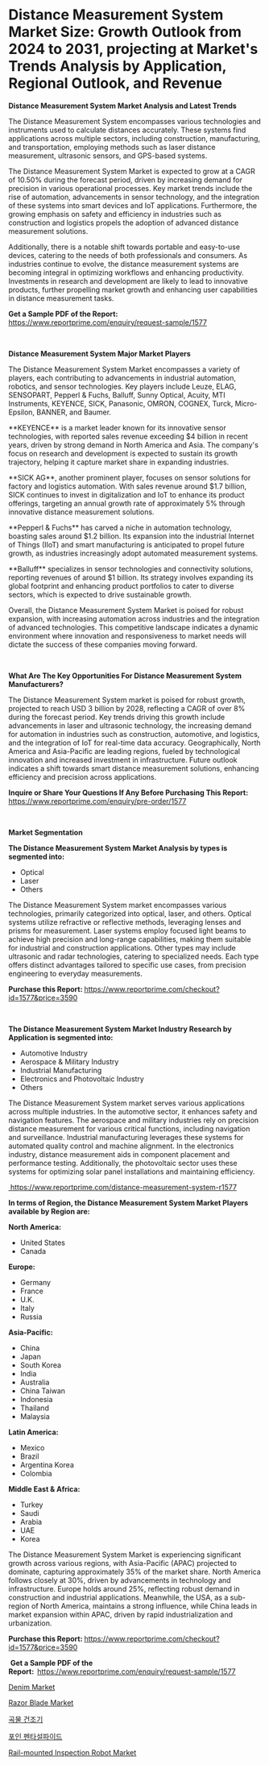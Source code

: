 <p><h1>Distance Measurement System Market Size: Growth Outlook from 2024 to 2031, projecting at Market's Trends Analysis by Application, Regional Outlook, and Revenue</h1></p><p><strong>Distance Measurement System Market Analysis and Latest Trends</strong></p>
<p><p>The Distance Measurement System encompasses various technologies and instruments used to calculate distances accurately. These systems find applications across multiple sectors, including construction, manufacturing, and transportation, employing methods such as laser distance measurement, ultrasonic sensors, and GPS-based systems.</p><p>The Distance Measurement System Market is expected to grow at a CAGR of 10.50% during the forecast period, driven by increasing demand for precision in various operational processes. Key market trends include the rise of automation, advancements in sensor technology, and the integration of these systems into smart devices and IoT applications. Furthermore, the growing emphasis on safety and efficiency in industries such as construction and logistics propels the adoption of advanced distance measurement solutions.</p><p>Additionally, there is a notable shift towards portable and easy-to-use devices, catering to the needs of both professionals and consumers. As industries continue to evolve, the distance measurement systems are becoming integral in optimizing workflows and enhancing productivity. Investments in research and development are likely to lead to innovative products, further propelling market growth and enhancing user capabilities in distance measurement tasks.</p></p>
<p><strong>Get a Sample PDF of the Report:&nbsp;</strong> <a href="https://www.reportprime.com/enquiry/request-sample/1577">https://www.reportprime.com/enquiry/request-sample/1577</a></p>
<p>&nbsp;</p>
<p><strong>Distance Measurement System Major Market Players</strong></p>
<p><p>The Distance Measurement System Market encompasses a variety of players, each contributing to advancements in industrial automation, robotics, and sensor technologies. Key players include Leuze, ELAG, SENSOPART, Pepperl & Fuchs, Balluff, Sunny Optical, Acuity, MTI Instruments, KEYENCE, SICK, Panasonic, OMRON, COGNEX, Turck, Micro-Epsilon, BANNER, and Baumer.</p><p>**KEYENCE** is a market leader known for its innovative sensor technologies, with reported sales revenue exceeding $4 billion in recent years, driven by strong demand in North America and Asia. The company's focus on research and development is expected to sustain its growth trajectory, helping it capture market share in expanding industries.</p><p>**SICK AG**, another prominent player, focuses on sensor solutions for factory and logistics automation. With sales revenue around $1.7 billion, SICK continues to invest in digitalization and IoT to enhance its product offerings, targeting an annual growth rate of approximately 5% through innovative distance measurement solutions.</p><p>**Pepperl & Fuchs** has carved a niche in automation technology, boasting sales around $1.2 billion. Its expansion into the industrial Internet of Things (IIoT) and smart manufacturing is anticipated to propel future growth, as industries increasingly adopt automated measurement systems.</p><p>**Balluff** specializes in sensor technologies and connectivity solutions, reporting revenues of around $1 billion. Its strategy involves expanding its global footprint and enhancing product portfolios to cater to diverse sectors, which is expected to drive sustainable growth.</p><p>Overall, the Distance Measurement System Market is poised for robust expansion, with increasing automation across industries and the integration of advanced technologies. This competitive landscape indicates a dynamic environment where innovation and responsiveness to market needs will dictate the success of these companies moving forward.</p></p>
<p>&nbsp;</p>
<p><strong>What Are The Key Opportunities For Distance Measurement System Manufacturers?</strong></p>
<p><p>The Distance Measurement System market is poised for robust growth, projected to reach USD 3 billion by 2028, reflecting a CAGR of over 8% during the forecast period. Key trends driving this growth include advancements in laser and ultrasonic technology, the increasing demand for automation in industries such as construction, automotive, and logistics, and the integration of IoT for real-time data accuracy. Geographically, North America and Asia-Pacific are leading regions, fueled by technological innovation and increased investment in infrastructure. Future outlook indicates a shift towards smart distance measurement solutions, enhancing efficiency and precision across applications.</p></p>
<p><strong>Inquire or Share Your Questions If Any Before Purchasing This Report:</strong> <a href="https://www.reportprime.com/enquiry/pre-order/1577">https://www.reportprime.com/enquiry/pre-order/1577</a></p>
<p>&nbsp;</p>
<p><strong>Market Segmentation</strong></p>
<p><strong>The Distance Measurement System Market Analysis by types is segmented into:</strong></p>
<p><ul><li>Optical</li><li>Laser</li><li>Others</li></ul></p>
<p><p>The Distance Measurement System market encompasses various technologies, primarily categorized into optical, laser, and others. Optical systems utilize refractive or reflective methods, leveraging lenses and prisms for measurement. Laser systems employ focused light beams to achieve high precision and long-range capabilities, making them suitable for industrial and construction applications. Other types may include ultrasonic and radar technologies, catering to specialized needs. Each type offers distinct advantages tailored to specific use cases, from precision engineering to everyday measurements.</p></p>
<p><strong>Purchase this Report:&nbsp;</strong><a href="https://www.reportprime.com/checkout?id=1577&price=3590">https://www.reportprime.com/checkout?id=1577&price=3590</a></p>
<p>&nbsp;</p>
<p><strong>The Distance Measurement System Market Industry Research by Application is segmented into:</strong></p>
<p><ul><li>Automotive Industry</li><li>Aerospace & Military Industry</li><li>Industrial Manufacturing</li><li>Electronics and Photovoltaic Industry</li><li>Others</li></ul></p>
<p><p>The Distance Measurement System market serves various applications across multiple industries. In the automotive sector, it enhances safety and navigation features. The aerospace and military industries rely on precision distance measurement for various critical functions, including navigation and surveillance. Industrial manufacturing leverages these systems for automated quality control and machine alignment. In the electronics industry, distance measurement aids in component placement and performance testing. Additionally, the photovoltaic sector uses these systems for optimizing solar panel installations and maintaining efficiency.</p></p>
<p><a href="https://www.reportprime.com/distance-measurement-system-r1577">&nbsp;https://www.reportprime.com/distance-measurement-system-r1577</a></p>
<p><strong>In terms of Region, the Distance Measurement System Market Players available by Region are:</strong></p>
<p>
    <p> <strong> North America: </strong>
        <ul>
            <li>United States</li>
            <li>Canada</li>
        </ul>
        </p> 
    <p> <strong> Europe: </strong>
        <ul>
            <li>Germany</li>
            <li>France</li>
            <li>U.K.</li>
            <li>Italy</li>
            <li>Russia</li>
        </ul>
        </p> 
    <p> <strong> Asia-Pacific: </strong>
        <ul>
            <li>China</li>
            <li>Japan</li>
            <li>South Korea</li>
            <li>India</li>
            <li>Australia</li>
            <li>China Taiwan</li>
            <li>Indonesia</li>
            <li>Thailand</li>
            <li>Malaysia</li>
        </ul>
        </p> 
    <p> <strong> Latin America: </strong>
        <ul>
            <li>Mexico</li>
            <li>Brazil</li>
            <li>Argentina Korea</li>
            <li>Colombia</li>
        </ul>
        </p> 
    <p> <strong> Middle East & Africa: </strong>
        <ul>
            <li>Turkey</li>
            <li>Saudi</li>
            <li>Arabia</li>
            <li>UAE</li>
            <li>Korea</li>
        </ul>
    </p>
    </p>
<p><p>The Distance Measurement System Market is experiencing significant growth across various regions, with Asia-Pacific (APAC) projected to dominate, capturing approximately 35% of the market share. North America follows closely at 30%, driven by advancements in technology and infrastructure. Europe holds around 25%, reflecting robust demand in construction and industrial applications. Meanwhile, the USA, as a sub-region of North America, maintains a strong influence, while China leads in market expansion within APAC, driven by rapid industrialization and urbanization.</p></p>
<p><strong>Purchase this Report: </strong><a href="https://www.reportprime.com/checkout?id=1577&price=3590">https://www.reportprime.com/checkout?id=1577&price=3590</a></p>
<p>&nbsp;<strong>Get a Sample PDF of the Report:&nbsp;&nbsp;</strong><a href="https://www.reportprime.com/enquiry/request-sample/1577">https://www.reportprime.com/enquiry/request-sample/1577</a></p>
<p><strong></strong></p>
<p><p><a href="https://www.linkedin.com/pulse/denim-market2024-2031-industry-insights-investment-opportunities-h9blf?trackingId=ey4pyg0SRhObeyML3TOGAw%3D%3D">Denim Market</a></p><p><a href="https://www.linkedin.com/pulse/global-razor-blade-market-exploring-share-trends-future-growth-79gbf?trackingId=msPbia%2FQRJCsoU4Z3%2FJITQ%3D%3D">Razor Blade Market</a></p><p><a href="https://medium.com/@orethamorq3j0/%EA%B3%A1%EB%AC%BC-%EA%B1%B4%EC%A1%B0%EA%B8%B0-%EC%8B%9C%EC%9E%A5-%EC%A7%80%ED%91%9C-%EC%8B%9C%EC%9E%A5-%EA%B7%9C%EB%AA%A8-%EC%A7%80%EC%97%AD%EB%B3%84-%EB%B6%84%ED%8F%AC-%EC%8B%9C%EC%9E%A5-%EC%B0%B8%EC%97%AC%EC%9E%90-%EB%B6%84%EC%84%9D-%EB%B0%8F-%EC%98%88%EC%B8%A1-2024-2031-e10569683662">곡물 건조기</a></p><p><a href="https://medium.com/@orethamorq3j0/%EC%9D%B8%EC%82%B0-%EC%98%A4%EA%B0%81%ED%99%A9-%EC%8B%9C%EC%9E%A5-%EC%A0%90%EC%9C%A0%EC%9C%A8-%EB%B0%8F-%EC%83%88%EB%A1%9C%EC%9A%B4-%ED%8A%B8%EB%A0%8C%EB%93%9C-%EB%B6%84%EC%84%9D-%EC%A2%85%EB%A5%98-%EC%9D%91%EC%9A%A9-%EB%B6%84%EC%95%BC-%EC%B5%9C%EC%A2%85-%EC%9A%A9%EB%8F%84%EB%B3%84-%EB%B0%8F-2024%EB%85%84%EB%B6%80%ED%84%B0-2031%EB%85%84%EA%B9%8C%EC%A7%80%EC%9D%98-%EC%98%88%EC%B8%A1-7437f33e7ed9">포인 펜타설파이드</a></p><p><a href="https://issuu.com/reportprime-2/docs/rail-mounted-inspection-robot-marke_6e8c5023043781">Rail-mounted Inspection Robot Market</a></p></p>